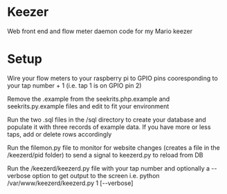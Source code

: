 Keezer
======

Web front end and flow meter daemon code for my Mario keezer

Setup
=====
Wire your flow meters to your raspberry pi to GPIO pins cooresponding to your tap number + 1 (i.e. tap 1 is on GPIO pin 2)

Remove the .example from the seekrits.php.example and seekrits.py.example files and edit to fit your environment

Run the two .sql files in the /sql directory to create your database and populate it with three records of example data. If you have more or less taps, add or delete rows accordingly

Run the filemon.py file to monitor for website changes (creates a file in the /keezerd/pid folder) to send a signal to keezerd.py to reload from DB

Run the /keezerd/keezerd.py file with your tap number and optionally a --verbose option to get output to the screen
i.e. python /var/www/keezerd/keezerd.py 1 [--verbose]
